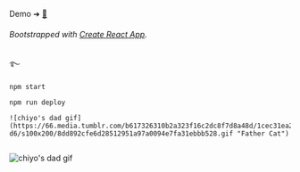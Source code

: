 Demo ➜ [🌽](https://sucrete.github.io/max-app/)

###### Bootstrapped with [Create React App](https://github.com/facebook/create-react-app).

```
࿐

npm start

npm run deploy

![chiyo's dad gif](https://66.media.tumblr.com/b617326310b2a323f16c2dc8f7d8a48d/1cec31ea271359b0-d6/s100x200/8dd892cfe6d28512951a97a0094e7fa31ebbb528.gif "Father Cat")


```

![chiyo's dad gif](https://66.media.tumblr.com/b617326310b2a323f16c2dc8f7d8a48d/1cec31ea271359b0-d6/s100x200/8dd892cfe6d28512951a97a0094e7fa31ebbb528.gif "Father Cat")
